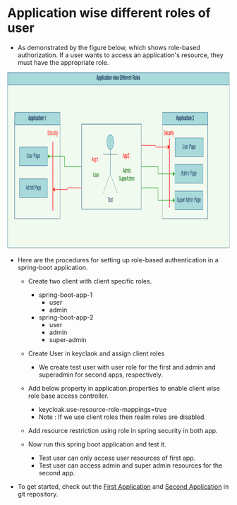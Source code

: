 Application wise different roles of user
=======================================

- As demonstrated by the figure below, which shows role-based authorization. If a user wants to access an application's resource, they must have the appropriate role.

<img src="Application wise different roles.png" alt="Multiple Realms" style="width:1400px;height:400px;">

- Here are the procedures for setting up role-based authentication in a spring-boot application.

	- Create two client with client specific roles.
		- spring-boot-app-1
			- user
			- admin
		- spring-boot-app-2
			- user
			- admin
			- super-admin

	- Create User in keyclaok and assign client roles
		- We create test user with user role for the first and admin and superadmin for  second apps, respectively.

	- Add below property in application.properties to enable client wise role base access controller.
		- keycloak.use-resource-role-mappings=true
		- Note : If we use client roles then realm roles are disabled.
	
	- Add resource restriction using role in spring security in both app.

	- Now run this spring boot application and test it.
		- Test user can only access user resources of  first app.
		- Test user can access admin and super admin resources for the second app. 


- To get started, check out the <a  href="https://github.com/pradipinexture/keycloak-with-spring-boot/tree/main/4.%20Application%20wise%20different%20roles%20of%20user/keycloak-demo">First Application</a> and <a  href="https://github.com/pradipinexture/keycloak-with-spring-boot/tree/main/4.%20Application%20wise%20different%20roles%20of%20user/keycloak-demo-2">Second Application</a> in git repository.
